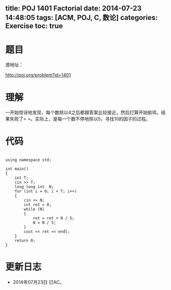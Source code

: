 ﻿title: POJ 1401 Factorial
date: 2014-07-23 14:48:05
tags: [ACM, POJ, C, 数论]
categories: Exercise
toc: true
---
# 题目
源地址：

http://poj.org/problem?id=1401

# 理解
一开始惊讶地发现，每个数除以4之后都跟答案比较接近，然后打算开始偷鸡，结果失败了= =。实际上，是每一个数不停地除以5，寻找10的因子的过程。

<!-- more -->

# 代码
```#include <iostream>

using namespace std;

int main()
{
    int T;
    cin >> T;
    long long int  N;
    for (int i = 0; i < T; i++)
    {
        cin >> N;
        int ret = 0;
        while (N)
        {
            ret = ret + N / 5;
            N = N / 5;
        }
        cout << ret << endl;
    }
    return 0;
}
```
# 更新日志
- 2014年07月23日 已AC。